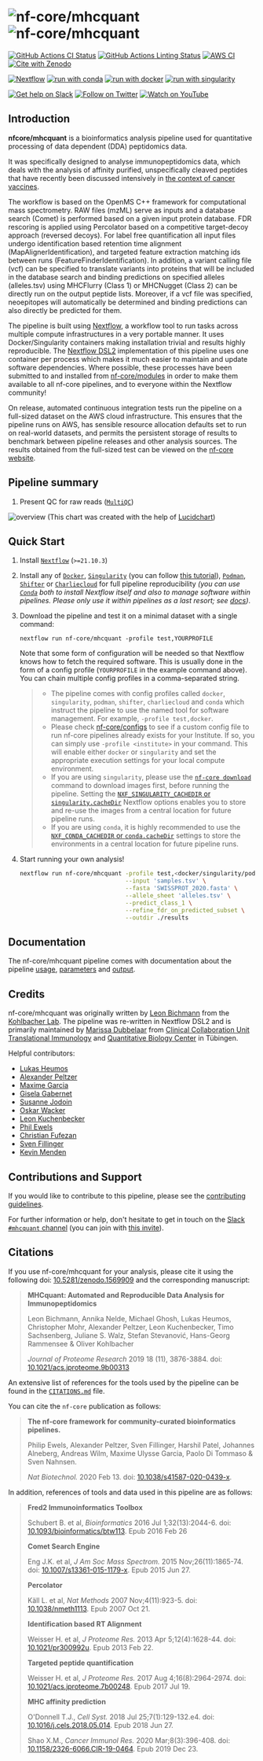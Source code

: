 # ![nf-core/mhcquant](docs/images/nf-core-mhcquant_logo_light.png#gh-light-mode-only) ![nf-core/mhcquant](docs/images/nf-core-mhcquant_logo_dark.png#gh-dark-mode-only)

[![GitHub Actions CI Status](https://github.com/nf-core/mhcquant/workflows/nf-core%20CI/badge.svg)](https://github.com/nf-core/mhcquant/actions?query=workflow%3A%22nf-core+CI%22)
[![GitHub Actions Linting Status](https://github.com/nf-core/mhcquant/workflows/nf-core%20linting/badge.svg)](https://github.com/nf-core/mhcquant/actions?query=workflow%3A%22nf-core+linting%22)
[![AWS CI](https://img.shields.io/badge/CI%20tests-full%20size-FF9900?labelColor=000000&logo=Amazon%20AWS)](https://nf-co.re/mhcquant/results)
[![Cite with Zenodo](http://img.shields.io/badge/DOI-10.5281/zenodo.1569909-1073c8?labelColor=000000)](https://doi.org/10.5281/zenodo.1569909)

[![Nextflow](https://img.shields.io/badge/nextflow%20DSL2-%E2%89%A521.10.3-23aa62.svg?labelColor=000000)](https://www.nextflow.io/)
[![run with conda](http://img.shields.io/badge/run%20with-conda-3EB049?labelColor=000000&logo=anaconda)](https://docs.conda.io/en/latest/)
[![run with docker](https://img.shields.io/badge/run%20with-docker-0db7ed?labelColor=000000&logo=docker)](https://www.docker.com/)
[![run with singularity](https://img.shields.io/badge/run%20with-singularity-1d355c.svg?labelColor=000000)](https://sylabs.io/docs/)

[![Get help on Slack](http://img.shields.io/badge/slack-nf--core%20%23mhcquant-4A154B?labelColor=000000&logo=slack)](https://nfcore.slack.com/channels/mhcquant)
[![Follow on Twitter](http://img.shields.io/badge/twitter-%40nf__core-1DA1F2?labelColor=000000&logo=twitter)](https://twitter.com/nf_core)
[![Watch on YouTube](http://img.shields.io/badge/youtube-nf--core-FF0000?labelColor=000000&logo=youtube)](https://www.youtube.com/c/nf-core)

## Introduction

**nfcore/mhcquant** is a bioinformatics analysis pipeline used for quantitative processing of data dependent (DDA) peptidomics data.

It was specifically designed to analyse immunopeptidomics data, which deals with the analysis of affinity purified, unspecifically cleaved peptides that have recently been discussed intensively in [the context of cancer vaccines](https://www.nature.com/articles/ncomms13404).

The workflow is based on the OpenMS C++ framework for computational mass spectrometry. RAW files (mzML) serve as inputs and a database search (Comet) is performed based on a given input protein database. FDR rescoring is applied using Percolator based on a competitive target-decoy approach (reversed decoys). For label free quantification all input files undergo identification based retention time alignment (MapAlignerIdentification), and targeted feature extraction matching ids between runs (FeatureFinderIdentification). In addition, a variant calling file (vcf) can be specified to translate variants into proteins that will be included in the database search and binding predictions on specified alleles (alleles.tsv) using MHCFlurry (Class 1) or MHCNugget (Class 2) can be directly run on the output peptide lists. Moreover, if a vcf file was specified, neoepitopes will automatically be determined and binding predictions can also directly be predicted for them.

The pipeline is built using [Nextflow](https://www.nextflow.io), a workflow tool to run tasks across multiple compute infrastructures in a very portable manner. It uses Docker/Singularity containers making installation trivial and results highly reproducible. The [Nextflow DSL2](https://www.nextflow.io/docs/latest/dsl2.html) implementation of this pipeline uses one container per process which makes it much easier to maintain and update software dependencies. Where possible, these processes have been submitted to and installed from [nf-core/modules](https://github.com/nf-core/modules) in order to make them available to all nf-core pipelines, and to everyone within the Nextflow community!

On release, automated continuous integration tests run the pipeline on a full-sized dataset on the AWS cloud infrastructure. This ensures that the pipeline runs on AWS, has sensible resource allocation defaults set to run on real-world datasets, and permits the persistent storage of results to benchmark between pipeline releases and other analysis sources. The results obtained from the full-sized test can be viewed on the [nf-core website](https://nf-co.re/mhcquant/results).

## Pipeline summary

1. Present QC for raw reads ([`MultiQC`](http://multiqc.info/))

![overview](assets/mhcquant_web.png)
(This chart was created with the help of [Lucidchart](https://www.lucidchart.com))

## Quick Start

1. Install [`Nextflow`](https://www.nextflow.io/docs/latest/getstarted.html#installation) (`>=21.10.3`)

2. Install any of [`Docker`](https://docs.docker.com/engine/installation/), [`Singularity`](https://www.sylabs.io/guides/3.0/user-guide/) (you can follow [this tutorial](https://singularity-tutorial.github.io/01-installation/)), [`Podman`](https://podman.io/), [`Shifter`](https://nersc.gitlab.io/development/shifter/how-to-use/) or [`Charliecloud`](https://hpc.github.io/charliecloud/) for full pipeline reproducibility _(you can use [`Conda`](https://conda.io/miniconda.html) both to install Nextflow itself and also to manage software within pipelines. Please only use it within pipelines as a last resort; see [docs](https://nf-co.re/usage/configuration#basic-configuration-profiles))_.

3. Download the pipeline and test it on a minimal dataset with a single command:

   ```console
   nextflow run nf-core/mhcquant -profile test,YOURPROFILE
   ```

   Note that some form of configuration will be needed so that Nextflow knows how to fetch the required software. This is usually done in the form of a config profile (`YOURPROFILE` in the example command above). You can chain multiple config profiles in a comma-separated string.

   > - The pipeline comes with config profiles called `docker`, `singularity`, `podman`, `shifter`, `charliecloud` and `conda` which instruct the pipeline to use the named tool for software management. For example, `-profile test,docker`.
   > - Please check [nf-core/configs](https://github.com/nf-core/configs#documentation) to see if a custom config file to run nf-core pipelines already exists for your Institute. If so, you can simply use `-profile <institute>` in your command. This will enable either `docker` or `singularity` and set the appropriate execution settings for your local compute environment.
   > - If you are using `singularity`, please use the [`nf-core download`](https://nf-co.re/tools/#downloading-pipelines-for-offline-use) command to download images first, before running the pipeline. Setting the [`NXF_SINGULARITY_CACHEDIR` or `singularity.cacheDir`](https://www.nextflow.io/docs/latest/singularity.html?#singularity-docker-hub) Nextflow options enables you to store and re-use the images from a central location for future pipeline runs.
   > - If you are using `conda`, it is highly recommended to use the [`NXF_CONDA_CACHEDIR` or `conda.cacheDir`](https://www.nextflow.io/docs/latest/conda.html) settings to store the environments in a central location for future pipeline runs.

4. Start running your own analysis!

   ```bash
   nextflow run nf-core/mhcquant -profile test,<docker/singularity/podman/shifter/charliecloud/conda/institute> \
                                 --input 'samples.tsv' \
                                 --fasta 'SWISSPROT_2020.fasta' \
                                 --allele_sheet 'alleles.tsv' \
                                 --predict_class_1 \
                                 --refine_fdr_on_predicted_subset \
                                 --outdir ./results
   ```

## Documentation

The nf-core/mhcquant pipeline comes with documentation about the pipeline [usage](https://nf-co.re/mhcquant/usage), [parameters](https://nf-co.re/mhcquant/parameters) and [output](https://nf-co.re/mhcquant/output).

## Credits

nf-core/mhcquant was originally written by [Leon Bichmann](https://github.com/Leon-Bichmann) from the [Kohlbacher Lab](https://kohlbacherlab.org/). The pipeline was re-written in Nextflow DSL2 and is primarily maintained by [Marissa Dubbelaar](https://github.com/marissaDubbelaar) from [Clinical Collaboration Unit Translational Immunology](https://www.medizin.uni-tuebingen.de/en-de/das-klinikum/einrichtungen/kliniken/medizinische-klinik/kke-translationale-immunologie) and [Quantitative Biology Center](https://uni-tuebingen.de/forschung/forschungsinfrastruktur/zentrum-fuer-quantitative-biologie-qbic/) in Tübingen.

Helpful contributors:

- [Lukas Heumos](https://github.com/Zethson)
- [Alexander Peltzer](https://github.com/apeltzer)
- [Maxime Garcia](https://github.com/maxulysse)
- [Gisela Gabernet](https://github.com/ggabernet)
- [Susanne Jodoin](https://github.com/SusiJo)
- [Oskar Wacker](https://github.com/WackerO)
- [Leon Kuchenbecker](https://github.com/lkuchenb)
- [Phil Ewels](https://github.com/ewels)
- [Christian Fufezan](https://github.com/fu)
- [Sven Fillinger](https://github.com/sven1103)
- [Kevin Menden](https://github.com/KevinMenden)

## Contributions and Support

If you would like to contribute to this pipeline, please see the [contributing guidelines](.github/CONTRIBUTING.md).

For further information or help, don't hesitate to get in touch on the [Slack `#mhcquant` channel](https://nfcore.slack.com/channels/mhcquant) (you can join with [this invite](https://nf-co.re/join/slack)).

## Citations

If you use nf-core/mhcquant for your analysis, please cite it using the following doi: [10.5281/zenodo.1569909](https://doi.org/10.5281/zenodo.1569909) and the corresponding manuscript:

> **MHCquant: Automated and Reproducible Data Analysis for Immunopeptidomics**
>
> Leon Bichmann, Annika Nelde, Michael Ghosh, Lukas Heumos, Christopher Mohr, Alexander Peltzer, Leon Kuchenbecker, Timo Sachsenberg, Juliane S. Walz, Stefan Stevanović, Hans-Georg Rammensee & Oliver Kohlbacher
>
> _Journal of Proteome Research_ 2019 18 (11), 3876-3884. doi: [10.1021/acs.jproteome.9b00313](https://pubs.acs.org/doi/10.1021/acs.jproteome.9b00313)

An extensive list of references for the tools used by the pipeline can be found in the [`CITATIONS.md`](CITATIONS.md) file.

You can cite the `nf-core` publication as follows:

> **The nf-core framework for community-curated bioinformatics pipelines.**
>
> Philip Ewels, Alexander Peltzer, Sven Fillinger, Harshil Patel, Johannes Alneberg, Andreas Wilm, Maxime Ulysse Garcia, Paolo Di Tommaso & Sven Nahnsen.
>
> _Nat Biotechnol._ 2020 Feb 13. doi: [10.1038/s41587-020-0439-x](https://dx.doi.org/10.1038/s41587-020-0439-x).

In addition, references of tools and data used in this pipeline are as follows:

> **Fred2 Immunoinformatics Toolbox**
>
> Schubert B. et al, _Bioinformatics_ 2016 Jul 1;32(13):2044-6. doi: [10.1093/bioinformatics/btw113](https://academic.oup.com/bioinformatics/article/32/13/2044/1743767). Epub 2016 Feb 26
>
> **Comet Search Engine**
>
> Eng J.K. et al, _J Am Soc Mass Spectrom._ 2015 Nov;26(11):1865-74. doi: [10.1007/s13361-015-1179-x](https://pubs.acs.org/doi/10.1007/s13361-015-1179-x). Epub 2015 Jun 27.
>
> **Percolator**
>
> Käll L. et al, _Nat Methods_ 2007 Nov;4(11):923-5. doi: [10.1038/nmeth1113](https://www.nature.com/articles/nmeth1113). Epub 2007 Oct 21.
>
> **Identification based RT Alignment**
>
> Weisser H. et al, _J Proteome Res._ 2013 Apr 5;12(4):1628-44. doi: [10.1021/pr300992u](https://pubs.acs.org/doi/10.1021/pr300992u). Epub 2013 Feb 22.
>
> **Targeted peptide quantification**
>
> Weisser H. et al, _J Proteome Res._ 2017 Aug 4;16(8):2964-2974. doi: [10.1021/acs.jproteome.7b00248](https://pubs.acs.org/doi/10.1021/acs.jproteome.7b00248). Epub 2017 Jul 19.
>
> **MHC affinity prediction**
>
> O'Donnell T.J., _Cell Syst._ 2018 Jul 25;7(1):129-132.e4. doi: [10.1016/j.cels.2018.05.014](https://www.sciencedirect.com/science/article/pii/S2405471218302321). Epub 2018 Jun 27.
>
> Shao X.M., _Cancer Immunol Res._ 2020 Mar;8(3):396-408. doi: [10.1158/2326-6066.CIR-19-0464](https://aacrjournals.org/cancerimmunolres/article/8/3/396/469597/High-Throughput-Prediction-of-MHC-Class-I-and-II). Epub 2019 Dec 23.
